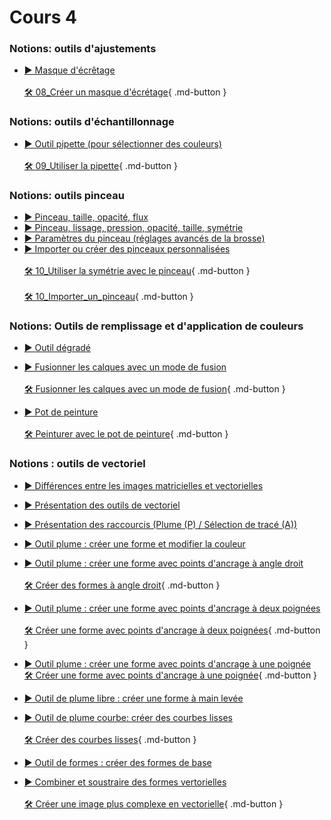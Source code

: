 # Cours 4


<style>.md-footer{display:none;}</style>

### Notions: outils d'ajustements
* [▶️ Masque d'écrêtage](https://uqam-my.sharepoint.com/:v:/r/personal/lavoie-pilote_francoise_uqam_ca/Documents/01_cours/edm_3840_3841/cours_05-09_photoshop/08_outils_selections_et_masques/07_masque_ecretage.mov?csf=1&web=1&nav=eyJyZWZlcnJhbEluZm8iOnsicmVmZXJyYWxBcHAiOiJPbmVEcml2ZUZvckJ1c2luZXNzIiwicmVmZXJyYWxBcHBQbGF0Zm9ybSI6IldlYiIsInJlZmVycmFsTW9kZSI6InZpZXciLCJyZWZlcnJhbFZpZXciOiJNeUZpbGVzTGlua0NvcHkifX0&e=hUotX9) <br>    
  [🛠️ 08_Créer un masque d'écrétage](./exercices_photoshop/08_Créer_un_masque_d'écrétage.md){ .md-button }  <br>

  
### Notions: outils d'échantillonnage
* [▶️ Outil pipette (pour sélectionner des couleurs)](https://uqam-my.sharepoint.com/:v:/g/personal/lavoie-pilote_francoise_uqam_ca/EW7piHf4NYJFg-miB8Oe9voBXdlPjvX8UGAV7xEjfX7aUQ?nav=eyJyZWZlcnJhbEluZm8iOnsicmVmZXJyYWxBcHAiOiJPbmVEcml2ZUZvckJ1c2luZXNzIiwicmVmZXJyYWxBcHBQbGF0Zm9ybSI6IldlYiIsInJlZmVycmFsTW9kZSI6InZpZXciLCJyZWZlcnJhbFZpZXciOiJNeUZpbGVzTGlua0NvcHkifX0&e=eUTzea) <br>   
  [🛠️ 09_Utiliser la pipette](./exercices_photoshop/09_Utiliser_la_pipette.md){ .md-button }  <br>


### Notions: outils pinceau
* [▶️ Pinceau, taille, opacité, flux](https://cmontmorency365-my.sharepoint.com/:v:/g/personal/flpilote_cmontmorency_qc_ca/ERnWppm8npJBp6hFzH9ArtgBZEM5W10HPqtJH8zOG8y0lw?nav=eyJyZWZlcnJhbEluZm8iOnsicmVmZXJyYWxBcHAiOiJPbmVEcml2ZUZvckJ1c2luZXNzIiwicmVmZXJyYWxBcHBQbGF0Zm9ybSI6IldlYiIsInJlZmVycmFsTW9kZSI6InZpZXciLCJyZWZlcnJhbFZpZXciOiJNeUZpbGVzTGlua0NvcHkifX0&e=dxlGOM)   <br>
* [▶️ Pinceau, lissage, pression, opacité, taille, symétrie](https://uqam-my.sharepoint.com/:v:/g/personal/lavoie-pilote_francoise_uqam_ca/EQDs-snoTChAq-zAsep3rZQBTPYWWmGChw2ENdP7fI4acw?nav=eyJyZWZlcnJhbEluZm8iOnsicmVmZXJyYWxBcHAiOiJPbmVEcml2ZUZvckJ1c2luZXNzIiwicmVmZXJyYWxBcHBQbGF0Zm9ybSI6IldlYiIsInJlZmVycmFsTW9kZSI6InZpZXciLCJyZWZlcnJhbFZpZXciOiJNeUZpbGVzTGlua0NvcHkifX0&e=RlhkMW)   <br>
* [▶️ Paramètres du pinceau (réglages avancés de la brosse)](https://uqam-my.sharepoint.com/:v:/g/personal/lavoie-pilote_francoise_uqam_ca/Eez_-4cA7elMm_cQoOW3g04BecfetVkp1jilUa4yzfcn0w?nav=eyJyZWZlcnJhbEluZm8iOnsicmVmZXJyYWxBcHAiOiJPbmVEcml2ZUZvckJ1c2luZXNzIiwicmVmZXJyYWxBcHBQbGF0Zm9ybSI6IldlYiIsInJlZmVycmFsTW9kZSI6InZpZXciLCJyZWZlcnJhbFZpZXciOiJNeUZpbGVzTGlua0NvcHkifX0&e=EmcnyH)   <br>
* [▶️ Importer ou créer des pinceaux personnalisées](https://uqam-my.sharepoint.com/:v:/g/personal/lavoie-pilote_francoise_uqam_ca/EXQNKOXj_mRFpuPBYol4BqIBZgN3EaehG3V0vn9JWV-FtQ?nav=eyJyZWZlcnJhbEluZm8iOnsicmVmZXJyYWxBcHAiOiJPbmVEcml2ZUZvckJ1c2luZXNzIiwicmVmZXJyYWxBcHBQbGF0Zm9ybSI6IldlYiIsInJlZmVycmFsTW9kZSI6InZpZXciLCJyZWZlcnJhbFZpZXciOiJNeUZpbGVzTGlua0NvcHkifX0&e=x467dz) <br>   
  [🛠️ 10_Utiliser la symétrie avec le pinceau](./exercices_photoshop/10_Utiliser_la_symétrie_avec_le_pinceau.md){ .md-button }  <br>  
  [🛠️ 10_Importer_un_pinceau](./exercices_photoshop/10_Importer_un_pinceau.md){ .md-button }  <br>

 

### Notions: Outils de remplissage et d'application de couleurs
* [▶️ Outil dégradé](https://uqam-my.sharepoint.com/:v:/g/personal/lavoie-pilote_francoise_uqam_ca/EYmqW7nPMrBGn9w-XLvx9OcBszz_TUaZpU_cB1DJYthSxw?nav=eyJyZWZlcnJhbEluZm8iOnsicmVmZXJyYWxBcHAiOiJPbmVEcml2ZUZvckJ1c2luZXNzIiwicmVmZXJyYWxBcHBQbGF0Zm9ybSI6IldlYiIsInJlZmVycmFsTW9kZSI6InZpZXciLCJyZWZlcnJhbFZpZXciOiJNeUZpbGVzTGlua0NvcHkifX0&e=0J876j)   <br>  
* [▶️ Fusionner les calques avec un mode de fusion](https://uqam-my.sharepoint.com/:v:/g/personal/lavoie-pilote_francoise_uqam_ca/Ec836IU6I25Hgaa2v17541UBZR-FBj3Ahn-N4NO8L0zrIg?nav=eyJyZWZlcnJhbEluZm8iOnsicmVmZXJyYWxBcHAiOiJPbmVEcml2ZUZvckJ1c2luZXNzIiwicmVmZXJyYWxBcHBQbGF0Zm9ybSI6IldlYiIsInJlZmVycmFsTW9kZSI6InZpZXciLCJyZWZlcnJhbFZpZXciOiJNeUZpbGVzTGlua0NvcHkifX0&e=V32dfU) <br>   
  [🛠️ Fusionner les calques avec un mode de fusion](./exercices_photoshop/12_Mode_de_fusion.md){ .md-button }  <br>  

* [▶️ Pot de peinture](https://uqam-my.sharepoint.com/:v:/g/personal/lavoie-pilote_francoise_uqam_ca/EaEkHRO38ydHgND9z-FktO0BxLbFe8C3IL8S-SpPTrhXZA?nav=eyJyZWZlcnJhbEluZm8iOnsicmVmZXJyYWxBcHAiOiJPbmVEcml2ZUZvckJ1c2luZXNzIiwicmVmZXJyYWxBcHBQbGF0Zm9ybSI6IldlYiIsInJlZmVycmFsTW9kZSI6InZpZXciLCJyZWZlcnJhbFZpZXciOiJNeUZpbGVzTGlua0NvcHkifX0&e=oznFa4) <br>   
  [🛠️ Peinturer avec le pot de peinture](./exercices_photoshop/12_Peinturer_avec_le_pot_de_peinture.md){ .md-button }  <br>   


### Notions : outils de vectoriel
* [▶️ Différences entre les images matricielles et vectorielles](https://uqam-my.sharepoint.com/:v:/g/personal/lavoie-pilote_francoise_uqam_ca/ES6zpN3Xb4hLj1LzYjZjadEB42VZUfBxIutVUVn_pT9-qw?nav=eyJyZWZlcnJhbEluZm8iOnsicmVmZXJyYWxBcHAiOiJPbmVEcml2ZUZvckJ1c2luZXNzIiwicmVmZXJyYWxBcHBQbGF0Zm9ybSI6IldlYiIsInJlZmVycmFsTW9kZSI6InZpZXciLCJyZWZlcnJhbFZpZXciOiJNeUZpbGVzTGlua0NvcHkifX0&e=J48x9W)   <br>
* [▶️ Présentation des outils de vectoriel](https://uqam-my.sharepoint.com/:v:/g/personal/lavoie-pilote_francoise_uqam_ca/EXxU6lvJeKRApPuusqKINScBjIjEp5r4EhyvQkvrcX6Wmg?nav=eyJyZWZlcnJhbEluZm8iOnsicmVmZXJyYWxBcHAiOiJPbmVEcml2ZUZvckJ1c2luZXNzIiwicmVmZXJyYWxBcHBQbGF0Zm9ybSI6IldlYiIsInJlZmVycmFsTW9kZSI6InZpZXciLCJyZWZlcnJhbFZpZXciOiJNeUZpbGVzTGlua0NvcHkifX0&e=YQuJBo)   <br>
* [▶️ Présentation des raccourcis (Plume (P) / Sélection de tracé (A))](https://uqam-my.sharepoint.com/:v:/g/personal/lavoie-pilote_francoise_uqam_ca/EaOg7sKAUTtJiMJJ_3q8EcsBJo5n1Zf8XK7Q9CTQI35-kQ?nav=eyJyZWZlcnJhbEluZm8iOnsicmVmZXJyYWxBcHAiOiJPbmVEcml2ZUZvckJ1c2luZXNzIiwicmVmZXJyYWxBcHBQbGF0Zm9ybSI6IldlYiIsInJlZmVycmFsTW9kZSI6InZpZXciLCJyZWZlcnJhbFZpZXciOiJNeUZpbGVzTGlua0NvcHkifX0&e=GI76hr)   <br>
* [▶️ Outil plume : créer une forme et modifier la couleur](https://uqam-my.sharepoint.com/:v:/g/personal/lavoie-pilote_francoise_uqam_ca/EWxj7TpGAJVAnQ9JkkN1wgUBauHswszbL5z9ctjk8bvyzg?nav=eyJyZWZlcnJhbEluZm8iOnsicmVmZXJyYWxBcHAiOiJPbmVEcml2ZUZvckJ1c2luZXNzIiwicmVmZXJyYWxBcHBQbGF0Zm9ybSI6IldlYiIsInJlZmVycmFsTW9kZSI6InZpZXciLCJyZWZlcnJhbFZpZXciOiJNeUZpbGVzTGlua0NvcHkifX0&e=nl2Efx)   <br>
* [▶️ Outil plume : créer une forme avec points d'ancrage à angle droit](https://uqam-my.sharepoint.com/:v:/g/personal/lavoie-pilote_francoise_uqam_ca/EQ13DbCmARdHhXtvgM25ZyYB4MNkDQdu1gKKb8bO5Fm36w?nav=eyJyZWZlcnJhbEluZm8iOnsicmVmZXJyYWxBcHAiOiJPbmVEcml2ZUZvckJ1c2luZXNzIiwicmVmZXJyYWxBcHBQbGF0Zm9ybSI6IldlYiIsInJlZmVycmFsTW9kZSI6InZpZXciLCJyZWZlcnJhbFZpZXciOiJNeUZpbGVzTGlua0NvcHkifX0&e=VeDTRZ)   <br>   
  [🛠️ Créer des formes à angle droit](./exercices_photoshop/14_vecteur_angle_droit.md){ .md-button }  <br>   

* [▶️ Outil plume : créer une forme avec points d'ancrage à deux poignées](https://uqam-my.sharepoint.com/:v:/g/personal/lavoie-pilote_francoise_uqam_ca/EWL9le0hJZZLtF1posemynUBXCxYUgPmEtYx-dH9sT_1ww?nav=eyJyZWZlcnJhbEluZm8iOnsicmVmZXJyYWxBcHAiOiJPbmVEcml2ZUZvckJ1c2luZXNzIiwicmVmZXJyYWxBcHBQbGF0Zm9ybSI6IldlYiIsInJlZmVycmFsTW9kZSI6InZpZXciLCJyZWZlcnJhbFZpZXciOiJNeUZpbGVzTGlua0NvcHkifX0&e=2j5SWt)<br>   
  [🛠️ Créer une forme avec points d'ancrage à deux poignées](./exercices_photoshop/14_vecteur_deux_poignees.md){ .md-button }  <br>   
* [▶️ Outil plume : créer une forme avec points d'ancrage à une poignée](https://uqam-my.sharepoint.com/:v:/g/personal/lavoie-pilote_francoise_uqam_ca/EbNBeYqo2x5HlY93or8cB-MBlRtcgAar1t1qoZn2eRtrkA?nav=eyJyZWZlcnJhbEluZm8iOnsicmVmZXJyYWxBcHAiOiJPbmVEcml2ZUZvckJ1c2luZXNzIiwicmVmZXJyYWxBcHBQbGF0Zm9ybSI6IldlYiIsInJlZmVycmFsTW9kZSI6InZpZXciLCJyZWZlcnJhbFZpZXciOiJNeUZpbGVzTGlua0NvcHkifX0&e=o0U1nb)   
  [🛠️ Créer une forme avec points d'ancrage à une poignée](./exercices_photoshop/14_vecteur_une_poignee.md){ .md-button }  <br>   

* [▶️ Outil de plume libre : créer une forme à main levée](https://uqam-my.sharepoint.com/:v:/g/personal/lavoie-pilote_francoise_uqam_ca/EVQTCgSKWf5Gq9vQFzMQVDwB0wHALjgBIhqQfFFhIH5z2w?nav=eyJyZWZlcnJhbEluZm8iOnsicmVmZXJyYWxBcHAiOiJPbmVEcml2ZUZvckJ1c2luZXNzIiwicmVmZXJyYWxBcHBQbGF0Zm9ybSI6IldlYiIsInJlZmVycmFsTW9kZSI6InZpZXciLCJyZWZlcnJhbFZpZXciOiJNeUZpbGVzTGlua0NvcHkifX0&e=NbCQae)<br>   
* [▶️ Outil de plume courbe: créer des courbes lisses](https://uqam-my.sharepoint.com/:v:/g/personal/lavoie-pilote_francoise_uqam_ca/EXDzzWYBiRVLn7Rn3xy926gBB_J1wwkfX8dtkrmWuZvYCg?nav=eyJyZWZlcnJhbEluZm8iOnsicmVmZXJyYWxBcHAiOiJPbmVEcml2ZUZvckJ1c2luZXNzIiwicmVmZXJyYWxBcHBQbGF0Zm9ybSI6IldlYiIsInJlZmVycmFsTW9kZSI6InZpZXciLCJyZWZlcnJhbFZpZXciOiJNeUZpbGVzTGlua0NvcHkifX0&e=ISh2EO)   <br>   
   [🛠️ Créer des courbes lisses](./exercices_photoshop/14_vecteur_courbe.md){ .md-button }  <br>   

* [▶️ Outil de formes : créer des formes de base](https://uqam-my.sharepoint.com/:v:/g/personal/lavoie-pilote_francoise_uqam_ca/Eb8HdN9WgSJKs9oC95lADFUBFgCJHUlMAvWSAikcW7SfNA?nav=eyJyZWZlcnJhbEluZm8iOnsicmVmZXJyYWxBcHAiOiJPbmVEcml2ZUZvckJ1c2luZXNzIiwicmVmZXJyYWxBcHBQbGF0Zm9ybSI6IldlYiIsInJlZmVycmFsTW9kZSI6InZpZXciLCJyZWZlcnJhbFZpZXciOiJNeUZpbGVzTGlua0NvcHkifX0&e=rWB0l4) <br>   
* [▶️ Combiner et soustraire des formes vertorielles](https://uqam-my.sharepoint.com/:v:/g/personal/lavoie-pilote_francoise_uqam_ca/ETBjjJpU-HBAjd26YrYrn0kBHHy8O69H-HSk9Hb84Euc7g?nav=eyJyZWZlcnJhbEluZm8iOnsicmVmZXJyYWxBcHAiOiJPbmVEcml2ZUZvckJ1c2luZXNzIiwicmVmZXJyYWxBcHBQbGF0Zm9ybSI6IldlYiIsInJlZmVycmFsTW9kZSI6InZpZXciLCJyZWZlcnJhbFZpZXciOiJNeUZpbGVzTGlua0NvcHkifX0&e=7Wmr3T)   <br>   
  [🛠️ Créer une image plus complexe en vectorielle](./exercices_photoshop/14_vecteur_avance.md){ .md-button }  <br>   

